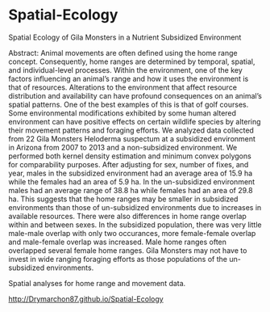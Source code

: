 # Spatial-Ecology

Spatial Ecology of Gila Monsters in a Nutrient Subsidized Environment

Abstract:
Animal movements are often defined using the home range concept.  Consequently, home ranges are determined by temporal, spatial, and individual-level processes.  Within the environment, one of the key factors influencing an animal’s range and how it uses the environment is that of resources.  Alterations to the environment that affect resource distribution and availability can have profound consequences on an animal’s spatial patterns.  One of the best examples of this is that of golf courses.  Some environmental modifications exhibited by some human altered environment can have positive effects on certain wildlife species by altering their movement patterns and foraging efforts.  We analyzed data collected from 22 Gila Monsters Heloderma suspectum at a subsidized environment in Arizona from 2007 to 2013 and a non-subsidized environment.  We performed both kernel density estimation and minimum convex polygons for comparability purposes.  After adjusting for sex, number of fixes, and year, males in the subsidized environment had an average area of 15.9 ha while the females had an area of 5.9 ha.  In the un-subsidized environment males had an average range of 38.8 ha while females had an area of 29.8 ha.  This suggests that the home ranges may be smaller in subsidized environments than those of un-subsidized environments due to increases in available resources. There were also differences in home range overlap within and between sexes. In the subsidized population, there was very little male-male overlap with only two occurances, more female-female overlap and male-female overlap was increased. Male home ranges often overlapped several female home ranges. Gila Monsters may not have to invest in wide ranging foraging efforts as those populations of the un-subsidized environments.  

Spatial analyses for home range and movement data.

http://Drymarchon87.github.io/Spatial-Ecology

